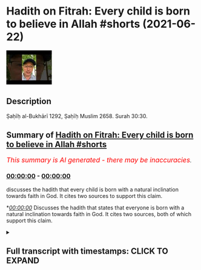 # Hadith on Fitrah: Every child is born to believe in Allah #shorts (2021-06-22)

![alt Hadith on Fitrah: Every child is born to believe in Allah #shorts](RQ7YDB1pKTE.jpg "Hadith on Fitrah: Every child is born to believe in Allah #shorts")

## Description

Ṣaḥīḥ al-Bukhārī 1292, Ṣaḥīḥ Muslim 2658.
Surah 30:30.

## Summary of [Hadith on Fitrah: Every child is born to believe in Allah #shorts](https://www.youtube.com/watch?v=RQ7YDB1pKTE)


*<span style="color:red; font-size:125%">This summary is AI generated - there may be inaccuracies</span>. [](/)*

### [00:00:00](https://www.youtube.com/watch?v=RQ7YDB1pKTE&t=0) - [00:00:00](https://www.youtube.com/watch?v=RQ7YDB1pKTE&t=0)

 discusses the hadith that every child is born with a natural inclination towards faith in God. It cites two sources to support this claim.

**[00:00:00](https://www.youtube.com/watch?v=RQ7YDB1pKTE&t=0)* Discusses the hadith that states that everyone is born with a natural inclination towards faith in God. It cites two sources, both of which support this claim.

<details><summary><h2>Full transcript with timestamps: CLICK TO EXPAND</h2></summary>

[0:00:00](https://youtu.be/RQ7YDB1pKTE?t=0) The Messenger of God upon whom be peace said 
Everyone is born with an innately pure nature    
[0:00:07](https://youtu.be/RQ7YDB1pKTE?t=7) just as cattle produce whole offspring without 
any branding then their parents condition them    
[0:00:14](https://youtu.be/RQ7YDB1pKTE?t=14) into following organised religion, be it 
Judaism, Christianity or Zoroastrianism.    
[0:00:21](https://youtu.be/RQ7YDB1pKTE?t=21) Then Abu Hurairah recited: 'In accordance with 
the natural disposition which God has instilled    
[0:00:28](https://youtu.be/RQ7YDB1pKTE?t=28) into the human being. There is no changing 
God's creation.' Surah 30:30. Bukhari and Muslim.  

</details>
